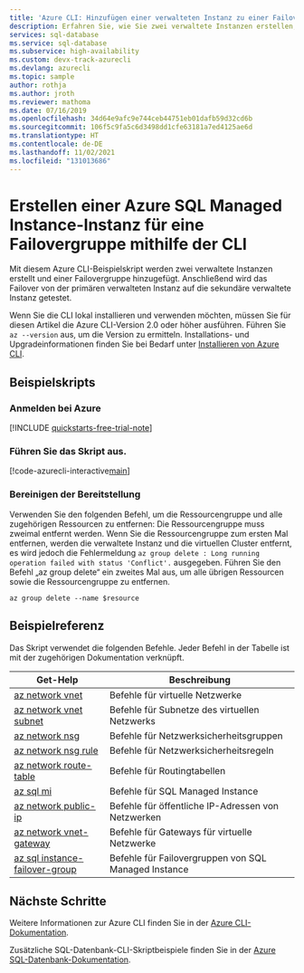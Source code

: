 ```yaml
---
title: 'Azure CLI: Hinzufügen einer verwalteten Instanz zu einer Failovergruppe'
description: Erfahren Sie, wie Sie zwei verwaltete Instanzen erstellen, diese einer Failovergruppe hinzufügen und dann das Failover testen.
services: sql-database
ms.service: sql-database
ms.subservice: high-availability
ms.custom: devx-track-azurecli
ms.devlang: azurecli
ms.topic: sample
author: rothja
ms.author: jroth
ms.reviewer: mathoma
ms.date: 07/16/2019
ms.openlocfilehash: 34d64e9afc9e744ceb44751eb01dafb59d32cd6b
ms.sourcegitcommit: 106f5c9fa5c6d3498dd1cfe63181a7ed4125ae6d
ms.translationtype: HT
ms.contentlocale: de-DE
ms.lasthandoff: 11/02/2021
ms.locfileid: "131013686"
---
```

# <a name="use-cli-to-create-an-azure-sql-managed-instance-to-a-failover-group"></a>Erstellen einer Azure SQL Managed Instance-Instanz für eine Failovergruppe mithilfe der CLI

Mit diesem Azure CLI-Beispielskript werden zwei verwaltete Instanzen erstellt und einer Failovergruppe hinzugefügt. Anschließend wird das Failover von der primären verwalteten Instanz auf die sekundäre verwaltete Instanz getestet.

Wenn Sie die CLI lokal installieren und verwenden möchten, müssen Sie für diesen Artikel die Azure CLI-Version 2.0 oder höher ausführen. Führen Sie `az --version` aus, um die Version zu ermitteln. Installations- und Upgradeinformationen finden Sie bei Bedarf unter [Installieren von Azure CLI](/cli/azure/install-azure-cli).

## <a name="sample-scripts"></a>Beispielskripts

### <a name="sign-in-to-azure"></a>Anmelden bei Azure

[!INCLUDE [quickstarts-free-trial-note](../../../includes/quickstarts-free-trial-note.md)]

### <a name="run-the-script"></a>Führen Sie das Skript aus.

[!code-azurecli-interactive[main](../../../cli_scripts/sql-database/failover-groups/add-managed-instance-to-failover-group-az-cli.sh "Add managed instance to a failover group")]

### <a name="clean-up-deployment"></a>Bereinigen der Bereitstellung

Verwenden Sie den folgenden Befehl, um die Ressourcengruppe und alle zugehörigen Ressourcen zu entfernen: Die Ressourcengruppe muss zweimal entfernt werden. Wenn Sie die Ressourcengruppe zum ersten Mal entfernen, werden die verwaltete Instanz und die virtuellen Cluster entfernt, es wird jedoch die Fehlermeldung `az group delete : Long running operation failed with status 'Conflict'.` ausgegeben. Führen Sie den Befehl „az group delete“ ein zweites Mal aus, um alle übrigen Ressourcen sowie die Ressourcengruppe zu entfernen.

```azurecli-interactive
az group delete --name $resource
```

## <a name="sample-reference"></a>Beispielreferenz

Das Skript verwendet die folgenden Befehle. Jeder Befehl in der Tabelle ist mit der zugehörigen Dokumentation verknüpft.

| Get-Help | Beschreibung |
|---|---|
| [az network vnet](/cli/azure/network/vnet) | Befehle für virtuelle Netzwerke  |
| [az network vnet subnet](/cli/azure/network/vnet/subnet) | Befehle für Subnetze des virtuellen Netzwerks |
| [az network nsg](/cli/azure/network/nsg) | Befehle für Netzwerksicherheitsgruppen |
| [az network nsg rule](/cli/azure/network/nsg/rule)| Befehle für Netzwerksicherheitsregeln |
| [az network route-table](/cli/azure/network/route-table) | Befehle für Routingtabellen |
| [az sql mi](/cli/azure/sql/mi) | Befehle für SQL Managed Instance |
| [az network public-ip](/cli/azure/network/public-ip) | Befehle für öffentliche IP-Adressen von Netzwerken |
| [az network vnet-gateway](/cli/azure/network/vnet-gateway) | Befehle für Gateways für virtuelle Netzwerke |
| [az sql instance-failover-group](/cli/azure/sql/instance-failover-group) | Befehle für Failovergruppen von SQL Managed Instance |

## <a name="next-steps"></a>Nächste Schritte

Weitere Informationen zur Azure CLI finden Sie in der [Azure CLI-Dokumentation](/cli/azure).

Zusätzliche SQL-Datenbank-CLI-Skriptbeispiele finden Sie in der [Azure SQL-Datenbank-Dokumentation](../../azure-sql/database/az-cli-script-samples-content-guide.md).
